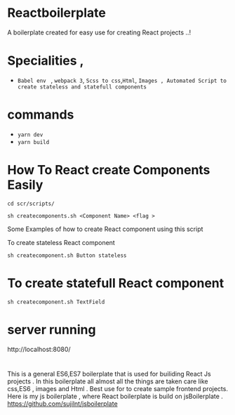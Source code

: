 # Reactboilerplate
A boilerplate created for easy use for creating React projects ..!

# Specialities , 
- `Babel env ` , `webpack 3`, `Scss to css`,`Html`, `Images , Automated Script to create stateless and statefull components `

# commands  
- `yarn dev`
- `yarn build`

# How To React create Components Easily
`cd scr/scripts/`

`sh createcomponents.sh <Component Name> <flag >` 

Some Examples of how to create React component using this script 

To create stateless React component  
 
`sh createcomponent.sh Button stateless` 

# To create statefull React component  

`sh createcomponent.sh TextField `  
  
# server running 
http://localhost:8080/

#
This is a general ES6,ES7 boilerplate that is used for builiding  React Js projects .  In this boilerplate all almost all the things are taken care like css,ES6 , images and Html . Best use for to create sample  frontend projects. Here is my js boilerplate , where React boilerplate is build on jsBoilerplate . 
https://github.com/sujilnt/jsboilerplate

